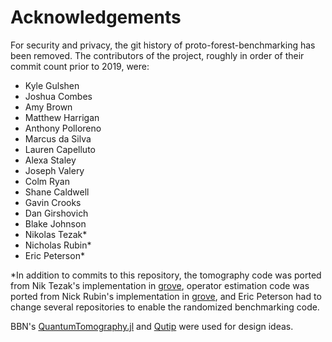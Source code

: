 # Acknowledgements

For security and privacy, the git history of proto-forest-benchmarking has been removed.
The contributors of the project, roughly in order of their commit count prior to 2019, were:

 - Kyle Gulshen
 - Joshua Combes
 - Amy Brown
 - Matthew Harrigan
 - Anthony Polloreno
 - Marcus da Silva
 - Lauren Capelluto
 - Alexa Staley
 - Joseph Valery
 - Colm Ryan
 - Shane Caldwell
 - Gavin Crooks
 - Dan Girshovich
 - Blake Johnson
 - Nikolas Tezak*
 - Nicholas Rubin*
 - Eric Peterson*
 
*In addition to commits to this repository, the tomography code was ported from Nik Tezak's 
implementation in [grove], operator estimation code was ported from Nick Rubin's 
implementation in [grove], and Eric Peterson had to change several repositories to enable
the randomized benchmarking code.

BBN's [QuantumTomography.jl] and [Qutip] were used for design ideas.

[grove]: https://github.com/rigetti/grove
[QuantumTomography.jl]: https://github.com/BBN-Q/QuantumTomography.jl
[Qutip]: http://qutip.org/
 
